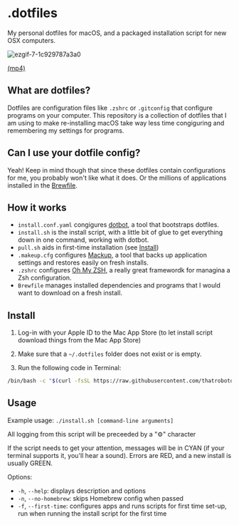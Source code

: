 # .dotfiles

My personal dotfiles for macOS, and a packaged installation script for new OSX computers.

![ezgif-7-1c929787a3a0](https://user-images.githubusercontent.com/18013689/113031428-ef66d280-914b-11eb-9ce7-e4fa1e83eb29.gif)

[(mp4)](https://user-images.githubusercontent.com/18013689/113027854-ca706080-9147-11eb-9cb9-ee7017bf25db.mp4)

## What are dotfiles?

Dotfiles are configuration files like `.zshrc` or `.gitconfig` that configure programs on your computer. This repository is a collection of dotfiles that I am using to make re-installing macOS take way less time congiguring and remembering my settings for programs.

## Can I use your dotfile config?

Yeah! Keep in mind though that since these dotfiles contain configurations for me, you probably won't like what it does. Or the millions of applications installed in the [Brewfile](Brewfile).

## How it works

- `install.conf.yaml` congigures [dotbot](https://github.com/anishathalye/dotbot), a tool that bootstraps dotfiles.
- `install.sh` is the install script, with a little bit of glue to get everything down in one command, working with dotbot.
- `pull.sh` aids in first-time installation (see [Install](##Install))
- `.makeup.cfg` configures [Mackup](https://github.com/lra/mackup), a tool that backs up application settings and restores easily on fresh installs.
- `.zshrc` configures [Oh My ZSH](https://ohmyz.sh/), a really great framewordk for managina a Zsh configuration.
- `Brewfile` manages installed dependencies and programs that I would want to download on a fresh install.

## Install

1. Log-in with your Apple ID to the Mac App Store (to let install script download things from the Mac App Store)

2. Make sure that a `~/.dotfiles` folder does not exist or is empty.

3. Run the following code in Terminal:

```sh
/bin/bash -c "$(curl -fsSL https://raw.githubusercontent.com/thatrobotdev/.dotfiles/main/pull.sh)"
```

## Usage

Example usage: `./install.sh [command-line arguments]`

All logging from this script will be preceeded by a "⚙" character

If the script needs to get your attention, messages will be in CYAN (if your terminal supports it, you'll hear a sound). Errors are RED, and a new install is usually GREEN.

Options:

- `-h`, `--help`: displays description and options
- `-n`, `--no-homebrew`: skips Homebrew config when passed
- `-f`, `--first-time`: configures apps and runs scripts for first time set-up, run when running the install script for the first time
